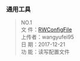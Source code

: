 ### 通用工具
> NO.1<br>
> 文  件：[RWConfigFile](./RWConfigFile)<br>
> 上传者：wangyufei95<br>
> 日  期：2017-12-21<br>
> 功  能：读写配置文件
